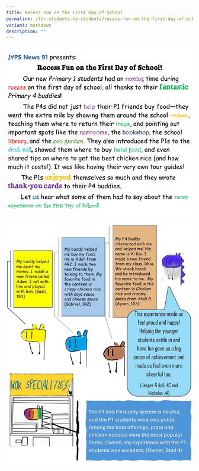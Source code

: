```yaml
---
title: Recess Fun on the First Day of School
permalink: /for-students-by-students/recess-fun-on-the-first-day-of-school/
variant: markdown
description: ""
---
```

![](/images/Recess_Fun_on_the_First_Day_of_School_edited_Page_1.png)
![](/images/Recess_Fun_on_the_First_Day_of_School_edited_Page_2.jpg)
